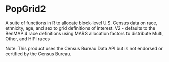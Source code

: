 # PopGrid2
A suite of functions in R to allocate block-level U.S. Census data on race, ethnicity, age, and sex to grid definitions of interest.
V2 - defaults to the BenMAP 4 race definitions using MARS allocation factors to distribute Multi, Other, and HIPI races

Note: This product uses the Census Bureau Data API but is not endorsed or certified by the Census Bureau.
